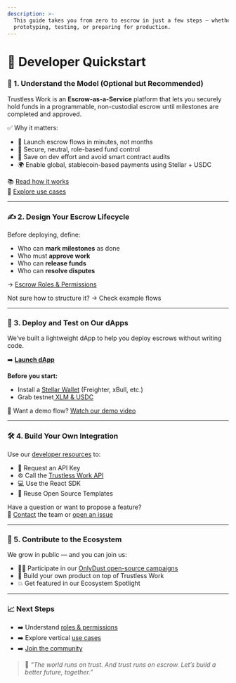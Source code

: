 ```yaml
---
description: >-
  This guide takes you from zero to escrow in just a few steps — whether you’re
  prototyping, testing, or preparing for production.
---
```


# 🚀 Developer Quickstart

### 🧠 1. Understand the Model (Optional but Recommended)

Trustless Work is an **Escrow-as-a-Service** platform that lets you securely hold funds in a programmable, non-custodial escrow until milestones are completed and approved.

✅ Why it matters:

* 🚀 Launch escrow flows in minutes, not months
* 🔐 Secure, neutral, role-based fund control
* 💸 Save on dev effort and avoid smart contract audits
* 🌍 Enable global, stablecoin-based payments using Stellar + USDC

📚 [Read how it works](technology-overview/)\
📖 [Explore use cases](use-cases-unlocking-the-potential-of-smart-escrows/)

***

### ✍️ 2. Design Your Escrow Lifecycle

Before deploying, define:

* Who can **mark milestones** as done
* Who must **approve work**
* Who can **release funds**
* Who can **resolve disputes**

→ [Escrow Roles & Permissions](technology-overview/roles-in-trustless-work.md)

Not sure how to structure it? → Check example flows

***

### 🧰 3. Deploy and Test on Our dApps

We’ve built a lightweight dApp to help you deploy escrows without writing code.

➡️ [**Launch dApp**](http://dapp.trustlesswork.com/)

**Before you start:**

* Install a [Stellar Wallet](developer-resources/stellar-wallets/) (Freighter, xBull, etc.)
* Grab testnet[ XLM & USDC](developer-resources/testnet-tokens.md)

📵 Want a demo flow? [Watch our demo video](https://www.youtube.com/watch?v=wps4iH_qtrA\&list=PLF7UKEodb6OCkEmf__B5zJPiG-ZXs3vNv)

***

### 🛠️ 4. Build Your Own Integration

Use our [developer resources](developer-resources/) to:

* 🔑 Request an API Key
* ⚙️ Call the [Trustless Work API](api-reference/)
* 💻 Use the React SDK
* 🧩 Reuse Open Source Templates

Have a question or want to propose a feature?\
📩 [Contact](appendices/contact-and-support.md) the team or [open an issue](https://github.com/Trustless-Work)

***

### 🤝 5. Contribute to the Ecosystem

We grow in public — and you can join us:

* 🧑‍💻 Participate in our [OnlyDust open-source campaigns](https://app.onlydust.com/projects/trustless-work-)
* 🧱 Build your own product on top of Trustless Work
* 💥 Get featured in our Ecosystem Spotlight

***

### 📈 Next Steps

* ➡️ Understand [roles & permissions](technology-overview/roles-in-trustless-work.md)
* ➡️ Explore vertical [use cases](use-cases-unlocking-the-potential-of-smart-escrows/)
* ➡️ [Join the community](community-and-roadmap/community.md)

> 💬 _“The world runs on trust. And trust runs on escrow. Let’s build a better future, together.”_
